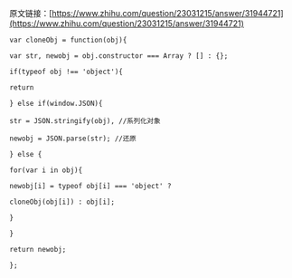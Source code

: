 原文链接：[https://www.zhihu.com/question/23031215/answer/31944721](https://www.zhihu.com/question/23031215/answer/31944721)

`var cloneObj = function(obj){`

`var str, newobj = obj.constructor === Array ? [] : {};`

`if(typeof obj !== 'object'){`

`return`

`} else if(window.JSON){`

`str = JSON.stringify(obj), //系列化对象`

`newobj = JSON.parse(str); //还原`

`} else {`

`for(var i in obj){`

`newobj[i] = typeof obj[i] === 'object' ?`

`cloneObj(obj[i]) : obj[i];`

`}`

`}`

`return newobj;`

`};`

